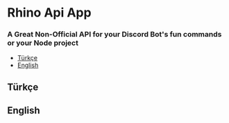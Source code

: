# Rhino Api App
### A Great Non-Official API for your Discord Bot's fun commands or your Node project

- [Türkçe](#türkçe)
- [English](#english)

## Türkçe


















## English
